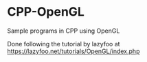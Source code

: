 # CPP-OpenGL
Sample programs in CPP using OpenGL

Done following the tutorial by lazyfoo at https://lazyfoo.net/tutorials/OpenGL/index.php
